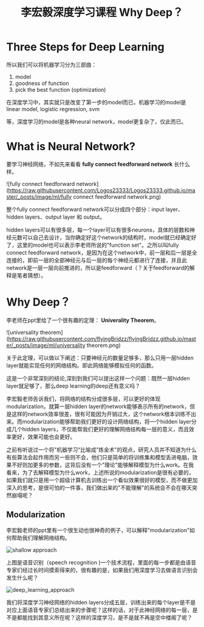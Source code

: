 ﻿---
published: true
title: 李宏毅深度学习课程 Why Deep？
category: Machine learning
tags: 
  - ML
  - DL
layout: post
---

# Three Steps for Deep Learning



所以我们可以将机器学习分为三部曲：

1. model
2. goodness of function
3. pick the best function (optimization) 

在深度学习中，其实就只是改变了第一步的model而已，机器学习的model是 linear model, logistic regression, svm

等，深度学习的model是各种neural network，model更复杂了，仅此而已。

# What is Neural Network?

要学习神经网络，不如先来看看 **fully connect feedforward network** 长什么样。

![fully connect feedforward network](https://raw.githubusercontent.com/Logos23333/Logos23333.github.io/master/_posts/image/ml/fully connect feedforward network.png) 

整个fully connect feedforward network可以分成四个部分：input layer、hidden layers、output layer 和 output。

hidden layers可以有很多层，每一个layer可以有很多neurons，具体的层数和神经元数可以自己去设计，当你确定好这个network的结构时，model就已经确定好了，这里的model也可以表示李老师所说的"function set"。之所以叫fully connect feedforward network，是因为在这个network中，前一层和后一层是全连接的，即前一层的全部神经元与后一层的每个神经元都进行了连接，并且此network是一层一层向前推进的，所以是feedforward（？关于feedforward的解释是笔者猜想）。

# Why Deep？

李老师在ppt里给了一个很有趣的定理： **Univerality Theorem**。

![universality theorem](https://raw.githubusercontent.com/flyingBridzz/flyingBridzz.github.io/master/_posts/image/ml/universality theorem.png)

关于此定理，可以做以下阐述：只要神经元的数量足够多，那么只用一层hidden layer就能实现任何的网络结构。即此网络能够模拟任何的函数。

这是一个非常深刻的结论,深刻到我们可以提出这样一个问题：既然一层hidden layer就足够了，那么deep learning的deep还有意义吗？ 

李宏毅老师告诉我们，将网络的结构分成很多层，可以更好的体现modularization。就算一层hidden layer的network能够表示所有的network，但是这样的network效率很差，很有可能因为开销过大，这个network根本训练不出来。而modularization能够帮助我们更好的设计网络结构，将一个hidden layer分成几个hidden layers，不仅能帮我们更好的理解网络结构每一层的意义，而且效率更好，效果可能也会更好。

之前有听说过一个将"机器学习“比喻成”炼金术"的观点，研究人员并不知道为什么有些算法会起作用而另一些则不会，他们只是简单的将训练集和模型丢进电脑，效果不好则加更多的参数，这背后没有一个"理论"能够解释模型为什么work。在我看来，为了去解释模型为什么work，上述所说的modularization是很有必要的，如果我们就只是用一个超级计算机去训练出一个看似效果很好的模型，而不做更加深入的思考，是很可怕的一件事，我们做出来的"不能理解"的系统会不会在哪天突然崩塌呢？

## Modularization

李宏毅老师的ppt里有一个很生动也很神奇的例子，可以解释"modularization"如何帮助我们理解网络结构。

![shallow approach](https://github.com/flyingBridzz/flyingBridzz.github.io/blob/master/_posts/image/ml/shallow.png?raw=true)

上图是语音识别（speech recognition )一个技术流程，里面的每一步都是由语音专家们经过长时间摸索得来的，很有趣的是，如果我们用深度学习去做语言识别会发生什么呢？

![deep_learning_approach](https://github.com/flyingBridzz/flyingBridzz.github.io/blob/master/_posts/image/ml/deeplearning.png?raw=true)

我们将深度学习神经网络的hidden layers分成五层，训练出来的每个layer是不是对应上面语音专家们总结出来的步骤呢？这样的话，对于此神经网络的每一层，是不是都能找到其意义所在呢？这样的深度学习，是不是就不再是空中楼阁了呢？



